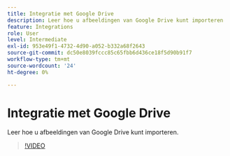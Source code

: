 ```yaml
---
title: Integratie met Google Drive
description: Leer hoe u afbeeldingen van Google Drive kunt importeren
feature: Integrations
role: User
level: Intermediate
exl-id: 953e49f1-4732-4d90-a052-b332a68f2643
source-git-commit: dc50e8039fccc85c65fbb6d436ce18f5d90b91f7
workflow-type: tm+mt
source-wordcount: '24'
ht-degree: 0%

---
```


# Integratie met Google Drive

Leer hoe u afbeeldingen van Google Drive kunt importeren.

>[!VIDEO](https://video.tv.adobe.com/v/3420219?quality=12&learn=on&hidetitle=true)
